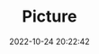 ---
weight: 1
images:
- /images/edited/149.jpeg
title: Picture
date: 2022-10-24 20:22:42
tags: [luminar neo,work,person,bird]
---